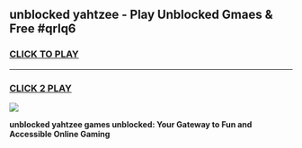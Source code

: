 
## unblocked yahtzee - Play Unblocked Gmaes & Free #qrlq6
<h3>
<a href="https://news.freeplayer.one?title=unblocked_yahtzee&ref=24F">CLICK TO PLAY</a></h3>
<hr>

<h3>
<a href="https://news.freeplayer.one?title=unblocked_yahtzee&ref=24F">CLICK 2 PLAY</a>
  
</h3>

<a href="https://news.freeplayer.one?title=unblocked_yahtzee&ref=24F/"><img src="https://clearcache.store/games.png"></a>


**unblocked yahtzee games unblocked: Your Gateway to Fun and Accessible Online Gaming**
